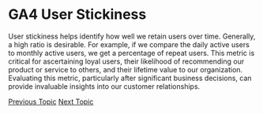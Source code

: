 # GA4 User Stickiness

User stickiness helps identify how well we retain users over time. Generally, a high ratio is desirable. For example, if we compare the daily active users to monthly active users, we get a percentage of repeat users. This metric is critical for ascertaining loyal users, their likelihood of recommending our product or service to others, and their lifetime value to our organization. Evaluating this metric, particularly after significant business decisions, can provide invaluable insights into our customer relationships.

[Previous Topic](GA4_Engagement-User_Interaction.md) [Next Topic](Engagement_Events_with_GA4.md)
